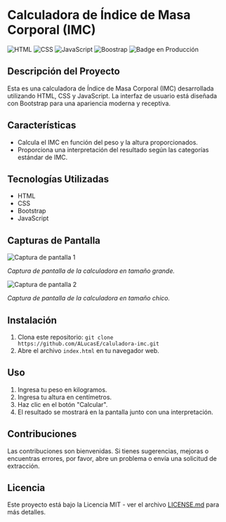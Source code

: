 # Calculadora de Índice de Masa Corporal (IMC)

![HTML](https://img.shields.io/badge/HTML-green)
![CSS](https://img.shields.io/badge/CSS-blue)
![JavaScript](https://img.shields.io/badge/JavaScrip-yellow)
![Boostrap](https://img.shields.io/badge/Boostrap-red)
![Badge en Producción](https://img.shields.io/badge/STATUS-EN%20PRODUCCION-green)

## Descripción del Proyecto

Esta es una calculadora de Índice de Masa Corporal (IMC) desarrollada utilizando HTML, CSS y JavaScript. La interfaz de usuario está diseñada con Bootstrap para una apariencia moderna y receptiva.

## Características

- Calcula el IMC en función del peso y la altura proporcionados.
- Proporciona una interpretación del resultado según las categorías estándar de IMC.

## Tecnologías Utilizadas

- HTML
- CSS
- Bootstrap
- JavaScript

## Capturas de Pantalla

![Captura de pantalla 1](https://raw.githubusercontent.com/ALucasE/caluladora-imc/main/src/img/Captura%20de%20web%2001.png)

_Captura de pantalla de la calculadora en tamaño grande._

![Captura de pantalla 2](https://raw.githubusercontent.com/ALucasE/caluladora-imc/main/src/img/Captura%20de%20web%2002.png)

_Captura de pantalla de la calculadora en tamaño chico._

## Instalación

1. Clona este repositorio: `git clone https://github.com/ALucasE/caluladora-imc.git`
2. Abre el archivo `index.html` en tu navegador web.

## Uso

1. Ingresa tu peso en kilogramos.
2. Ingresa tu altura en centímetros.
3. Haz clic en el botón "Calcular".
4. El resultado se mostrará en la pantalla junto con una interpretación.

## Contribuciones

Las contribuciones son bienvenidas. Si tienes sugerencias, mejoras o encuentras errores, por favor, abre un problema o envía una solicitud de extracción.

## Licencia

Este proyecto está bajo la Licencia MIT - ver el archivo [LICENSE.md](LICENSE.md) para más detalles.
